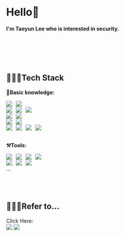<h1>Hello👋</h1>  
<strong>I'm Taeyun Lee who is interested in security.</strong>
<br><br>

<br><br><br>

<!--기술 스택 --> 
<h2>🧑🏻‍💻Tech Stack</h2>

<strong>🦾Basic knowledge:</strong>
<div style="display: flex; gap: 10px;">
  <img src="https://img.shields.io/badge/SpringBoot-6DB33F?style=flat&logo=springboot&logoColor=black">
  <img src="https://img.shields.io/badge/React-61DAFB?style=flat&logo=react&logoColor=black">
</div>
<div style="display: flex; gap: 10px;">
  <img src="https://img.shields.io/badge/HTML-E34F26?style=flat&logo=HTML5&logoColor=black"> 
  <img src="https://img.shields.io/badge/CSS-F43059?style=flat&logo=CSS Wizardry&logoColor=black">
  <img src="https://img.shields.io/badge/JS-F7DF1E?style=flat&logo=JavaScript&logoColor=black">
</div>
<div style="display: flex; gap: 10px;">
  <img src="https://img.shields.io/badge/JSP-FF7800?style=flat&logo=JavaScript&logoColor=black">
  <img src="https://img.shields.io/badge/PHP-777BB4?style=flat&logo=php&logoColor=black">
</div>
<div style="display: flex; gap: 10px;">
  <img src="https://img.shields.io/badge/MariaDB-1F305F?style=flat&logo=MariaDB&logoColor=black">
  <img src="https://img.shields.io/badge/MySQL-4479A1?style=flat&logo=MySQL&logoColor=black"> 
</div>
<div style="display: flex; gap: 10px;">
  <img src="https://img.shields.io/badge/Linux-FCC624?style=flat&logo=Linux&logoColor=black">
  <img src="https://img.shields.io/badge/C++-00599C?style=flat&logo=cplusplus&logoColor=black">
  <img src="https://img.shields.io/badge/C-A8B9CC?style=flat&logo=C&logoColor=black"> 
  <img src="https://img.shields.io/badge/Python-3776AB?style=flat&logo=Python&logoColor=black">
</div>
<br>

<strong>⚒️Tools:</strong>
<div style="display: flex; gap: 10px;">
  <img src="https://img.shields.io/badge/VMware-FCC624?style=flat&logo=VMware&logoColor=black">
  <img src="https://img.shields.io/badge/Visual Studio Code-007ACC?style=flat&logo=visualstudiocode&logoColor=black">
  <img src="https://img.shields.io/badge/Visual Studio-5C2D91?style=flat&logo=visualstudio&logoColor=black"> 
  <img src="https://img.shields.io/badge/Intellij-ED1C24?style=flat&logo=intellijidea&logoColor=black">
</div>
<div style="display: flex; gap: 10px;">
  <img src="https://img.shields.io/badge/Kali-557C94?style=flat&logo=kalilinux&logoColor=black">
  <img src="https://img.shields.io/badge/Notion-999999?style=flat&logo=notion&logoColor=black">
  <img src="https://img.shields.io/badge/Tistory-FF9E0F?style=flat&logo=tistory&logoColor=black"> 
</div>
<div style="display: flex; gap: 10px;">
  ...
</div>
<br><br><br>

<!--참고 블로그 --> 
<h2>🙋🏻‍♂️Refer to...</h2>
Click Here:<br>
<a href="https://yun-2.tistory.com/"><img src="https://img.shields.io/badge/Yun2.tistory-FF9E0F?style=flat-square&logo=tistory&logoColor=black&link=https://yun-2.tistory.com/"></a>
<a href="https://cottony-thief-ccb.notion.site/Web_hacking-6558c103a0d847c7a073e66a2799e78f?pvs=4"><img src="https://img.shields.io/badge/[Webhacking]-999999?style=flat-square&logo=notion&logoColor=black&link=https://cottony-thief-ccb.notion.site/Web_hacking-6558c103a0d847c7a073e66a2799e78f?pvs=4"></a>





<!-- https://simpleicons.org/ -->
<!-- <img src="https://img.shields.io/badge/문자-색코드?style=flat-square&logo=이미지 이름&logoColor=white"/>-->

<!--
**gituserYun/gituserYun** is a ✨ _special_ ✨ repository because its `README.md` (this file) appears on your GitHub profile.

Here are some ideas to get you started:

- 🔭 I’m currently working on ...
- 🌱 I’m currently learning ...
- 👯 I’m looking to collaborate on ...
- 🤔 I’m looking for help with ...
- 💬 Ask me about ...
- 📫 How to reach me: ...
- 😄 Pronouns: ...
- ⚡ Fun fact: ...
-->
